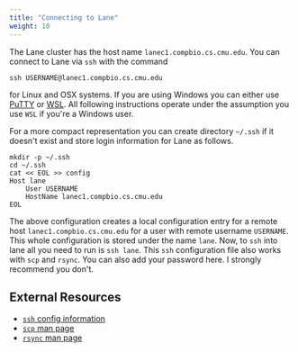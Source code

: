 ```yaml
---
title: "Connecting to Lane"
weight: 10
---
```


The Lane cluster has the host name `lanec1.compbio.cs.cmu.edu`.
You can connect to Lane via `ssh` with the command
```
ssh USERNAME@lanec1.compbio.cs.cmu.edu
```
for Linux and OSX systems. If you are using Windows you can either use [PuTTY](https://www.chiark.greenend.org.uk/~sgtatham/putty/) or [WSL](https://docs.microsoft.com/en-us/windows/wsl/about). All following instructions operate under the assumption you use `WSL` if you're a Windows user.

For a more compact representation you can create directory `~/.ssh` if it doesn't exist and store login information for Lane as follows.
```Shell
mkdir -p ~/.ssh
cd ~/.ssh
cat << EOL >> config
Host lane
    User USERNAME
    HostName lanec1.compbio.cs.cmu.edu
EOL
```
The above configuration creates a local configuration entry for a remote host `lanec1.compbio.cs.cmu.edu` for a user with remote username `USERNAME`.
This whole configuration is stored under the name `lane`.
Now, to `ssh` into lane all you need to run is `ssh lane`.
This `ssh` configuration file also works with `scp` and `rsync`.
You can also add your password here. I strongly recommend you don't.

## External Resources
- [`ssh` config information](https://www.ssh.com/ssh/config/)
- [`scp` man page](https://linux.die.net/man/1/scp)
- [`rsync` man page](https://linux.die.net/man/1/rsync)
